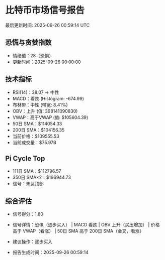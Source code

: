# 比特币市场信号报告

最后更新时间: 2025-09-26 00:59:14 UTC

## 恐慌与贪婪指数
- 情绪值：28（恐惧）
- 更新时间：2025-09-26 00:00:00

## 技术指标
- RSI(14)：38.07 → 中性
- MACD：看跌 (Histogram: -674.99)
- 布林带：中性 (带宽: 8.41%)
- OBV：上升 (值: 398141090830)
- VWAP：高于VWAP (值: $105604.39)
- 50日 SMA：$114054.33
- 200日 SMA：$104156.35
- 当前价格：$109555.53
- 当前成交量：$75.97B

## Pi Cycle Top
- 111日 SMA：$112796.57
- 350日 SMA×2：$196944.73
- 信号：未达顶部

## 综合评估
- 信号得分：1.80
- 信号详情：恐惧（逐步买入） | MACD 看跌 | OBV 上升（买压增加） | 价格高于 VWAP（看涨） | 50日 SMA 高于 200日 SMA（金叉，看涨）
- 建议操作：逐步买入

- 报告生成时间：2025-09-26 00:59:14